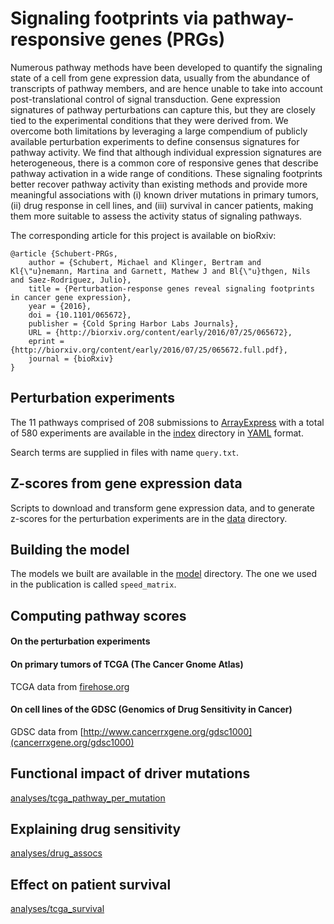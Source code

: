 Signaling footprints via pathway-responsive genes (PRGs)
========================================================

Numerous pathway methods have been developed to quantify the signaling state of
a cell from gene expression data, usually from the abundance of transcripts of
pathway members, and are hence unable to take into account post-translational
control of signal transduction. Gene expression signatures of pathway
perturbations can capture this, but they are closely tied to the experimental
conditions that they were derived from. We overcome both limitations by
leveraging a large compendium of publicly available perturbation experiments to
define consensus signatures for pathway activity. We find that although
individual expression signatures are heterogeneous, there is a common core of
responsive genes that describe pathway activation in a wide range of
conditions. These signaling footprints better recover pathway activity than
existing methods and provide more meaningful associations with (i) known driver
mutations in primary tumors, (ii) drug response in cell lines, and (iii)
survival in cancer patients, making them more suitable to assess the activity
status of signaling pathways.

The corresponding article for this project is available on bioRxiv:

```
@article {Schubert-PRGs,
	author = {Schubert, Michael and Klinger, Bertram and Kl{\"u}nemann, Martina and Garnett, Mathew J and Bl{\"u}thgen, Nils and Saez-Rodriguez, Julio},
	title = {Perturbation-response genes reveal signaling footprints in cancer gene expression},
	year = {2016},
	doi = {10.1101/065672},
	publisher = {Cold Spring Harbor Labs Journals},
	URL = {http://biorxiv.org/content/early/2016/07/25/065672},
	eprint = {http://biorxiv.org/content/early/2016/07/25/065672.full.pdf},
	journal = {bioRxiv}
}
```

Perturbation experiments
------------------------

The 11 pathways comprised of 208 submissions to
[ArrayExpress](https://www.ebi.ac.uk/arrayexpress/) with a total of 580
experiments are available in the [index](index) directory in
[YAML](https://en.wikipedia.org/wiki/YAML) format.

Search terms are supplied in files with name `query.txt`.

Z-scores from gene expression data
----------------------------------

Scripts to download and transform gene expression data, and to generate
z-scores for the perturbation experiments are in the [data](data) directory.

Building the model
------------------

The models we built are available in the [model](model) directory. The one we
used in the publication is called `speed_matrix`.

Computing pathway scores
------------------------

#### On the perturbation experiments

#### On primary tumors of TCGA (The Cancer Gnome Atlas)

TCGA data from [firehose.org](http://firebrowse.org/)

#### On cell lines of the GDSC (Genomics of Drug Sensitivity in Cancer)

GDSC data from [http://www.cancerrxgene.org/gdsc1000](cancerrxgene.org/gdsc1000)

Functional impact of driver mutations
-------------------------------------

[analyses/tcga_pathway_per_mutation](analyses/tcga_pathway_per_mutation)

Explaining drug sensitivity
---------------------------

[analyses/drug_assocs](analyses/drug_assocs)

Effect on patient survival
--------------------------

[analyses/tcga_survival](analyses/tcga_survival)
